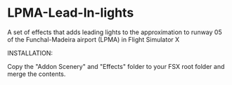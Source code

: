 LPMA-Lead-In-lights
===================

A set of effects that adds leading lights to the approximation to runway 05 of the Funchal-Madeira airport (LPMA) in Flight Simulator X

INSTALLATION:

Copy the "Addon Scenery" and "Effects" folder to your FSX root folder and merge the contents.  
